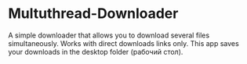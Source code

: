# Multuthread-Downloader
A simple downloader that allows you to download several files simultaneously.
Works with direct downloads links only.
This app saves your downloads in the desktop folder (рабочий стол).
